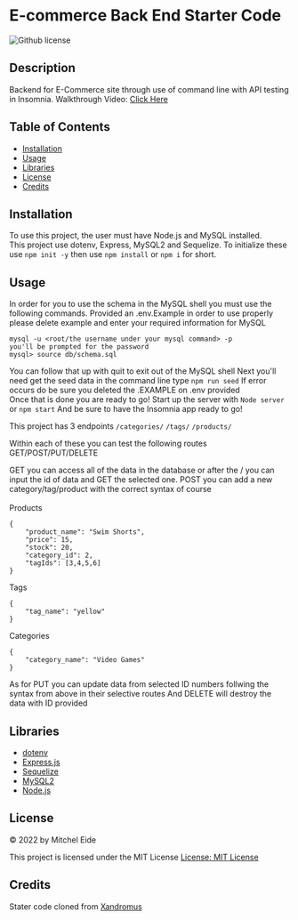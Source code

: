 # E-commerce Back End Starter Code
![Github license](https://img.shields.io/badge/license-MIT-blue.svg)

## Description
Backend for E-Commerce site through use of command line with API testing in Insomnia. 
Walkthrough Video: [Click Here](https://drive.google.com/file/d/1bZ3MPLNy-qdryVFdI7hCV5cVOdTED9Pf/view?usp=sharing)

## Table of Contents
- [Installation](#installation)
- [Usage](#usage)
- [Libraries](#libraries)
- [License](#license)
- [Credits](#credits)
## Installation 
To use this project, the user must have Node.js and MySQL installed.  
This project use dotenv, Express, MySQL2 and Sequelize. To initialize these use `npm init -y` then use `npm install` or `npm i` for short.

## Usage 
In order for you to use the schema in the MySQL shell you must use the following commands. Provided an .env.Example in order to use properly please delete example and enter your required information for MySQL
```
mysql -u <root/the username under your mysql command> -p
you'll be prompted for the password
mysql> source db/schema.sql
```
You can follow that up with quit to exit out of the MySQL shell
Next you'll need get the seed data in the command line type `npm run seed`
If error occurs do be sure you deleted the .EXAMPLE on .env provided</br>
Once that is done you are ready to go! Start up the server with `Node server` or `npm start` And be sure to have the Insomnia app ready to go!

This project has 3 endpoints `/categories/` `/tags/` `/products/`

Within each of these you can test the following routes GET/POST/PUT/DELETE

GET you can access all of the data in the database or after the / you can input the id of data and GET the selected one.
POST you can add a new category/tag/product with the correct syntax of course</br>
</br>
Products 
```
{
    "product_name": "Swim Shorts",
	"price": 15,
	"stock": 20,
	"category_id": 2,
	"tagIds": [3,4,5,6]
}
```
Tags
```
{
    "tag_name": "yellow"
}
```

Categories 
```
{
	"category_name": "Video Games"
}
```

As for PUT you can update data from selected ID numbers follwing the syntax from above in their selective routes
And DELETE will destroy the data with ID provided

## Libraries 
- [dotenv](https://www.npmjs.com/package/dotenv)
- [Express.js](https://expressjs.com/)
- [Sequelize](https://www.npmjs.com/package/sequelize)
- [MySQL2](https://www.npmjs.com/package/mysql2)
- [Node.js](https://nodejs.dev/)

## License
&copy; 2022 by Mitchel Eide

This project is licensed under the MIT License
[License: MIT License](https://opensource.org/licenses/MIT)

## Credits 
Stater code cloned from [Xandromus](https://github.com/coding-boot-camp/fantastic-umbrella) 